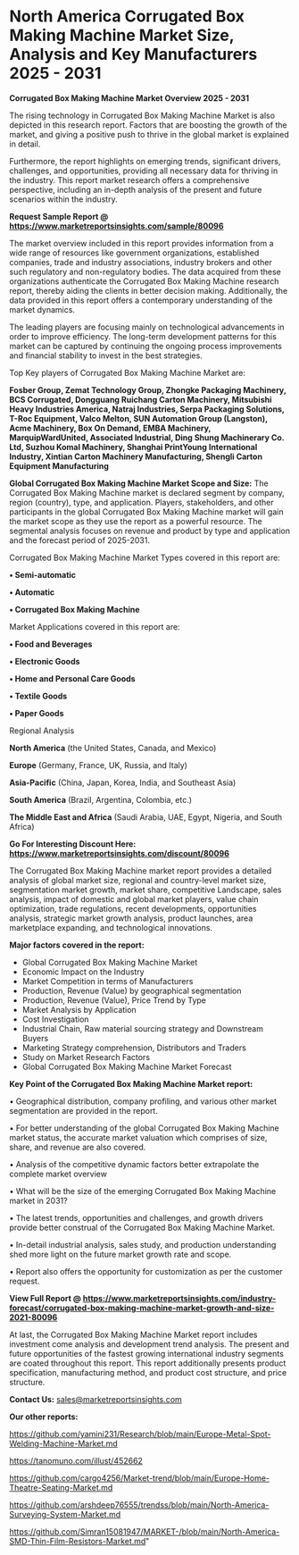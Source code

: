 # North America Corrugated Box Making Machine Market Size, Analysis and Key Manufacturers 2025 - 2031

<Strong> Corrugated Box Making Machine Market Overview 2025 - 2031</strong>

The rising technology in Corrugated Box Making Machine Market is also depicted in this research report. Factors that are boosting the growth of the market, and giving a positive push to thrive in the global market is explained in detail.

Furthermore, the report highlights on emerging trends, significant drivers, challenges, and opportunities, providing all necessary data for thriving in the industry. This report market research offers a comprehensive perspective, including an in-depth analysis of the present and future scenarios within the industry.

<strong>Request Sample Report @ <a href=https://www.marketreportsinsights.com/sample/80096>https://www.marketreportsinsights.com/sample/80096</a></strong>

The market overview included in this report provides information from a wide range of resources like government organizations, established companies, trade and industry associations, industry brokers and other such regulatory and non-regulatory bodies. The data acquired from these organizations authenticate the Corrugated Box Making Machine research report, thereby aiding the clients in better decision making. Additionally, the data provided in this report offers a contemporary understanding of the market dynamics.

The leading players are focusing mainly on technological advancements in order to improve efficiency. The long-term development patterns for this market can be captured by continuing the ongoing process improvements and financial stability to invest in the best strategies.

Top Key players of Corrugated Box Making Machine Market are:

<strong>Fosber Group, Zemat Technology Group, Zhongke Packaging Machinery, BCS Corrugated, Dongguang Ruichang Carton Machinery, Mitsubishi Heavy Industries America, Natraj Industries, Serpa Packaging Solutions, T-Roc Equipment, Valco Melton, SUN Automation Group (Langston), Acme Machinery, Box On Demand, EMBA Machinery, MarquipWardUnited, Associated Industrial, Ding Shung Machinerary Co. Ltd, Suzhou Komal Machinery, Shanghai PrintYoung International Industry, Xintian Carton Machinery Manufacturing, Shengli Carton Equipment Manufacturing</strong>

<strong><b>Global Corrugated Box Making Machine Market Scope and Size:</b></strong>
The Corrugated Box Making Machine market is declared segment by company, region (country), type, and application. Players, stakeholders, and other participants in the global Corrugated Box Making Machine market will gain the market scope as they use the report as a powerful resource. The segmental analysis focuses on revenue and product by type and application and the forecast period of 2025-2031.

Corrugated Box Making Machine Market Types covered in this report are:

<strong>• Semi-automatic

• Automatic

• Corrugated Box Making Machine</strong>

Market Applications covered in this report are:

<strong>• Food and Beverages

• Electronic Goods

• Home and Personal Care Goods

• Textile Goods

• Paper Goods</strong> 

Regional Analysis

<strong>North America</strong> (the United States, Canada, and Mexico)

<strong>Europe</strong> (Germany, France, UK, Russia, and Italy)

<strong>Asia-Pacific</strong> (China, Japan, Korea, India, and Southeast Asia)

<strong>South America</strong> (Brazil, Argentina, Colombia, etc.)

<strong>The Middle East and Africa</strong> (Saudi Arabia, UAE, Egypt, Nigeria, and South Africa)

<strong>Go For Interesting Discount Here: <a href=https://www.marketreportsinsights.com/discount/80096>https://www.marketreportsinsights.com/discount/80096</a></strong>

The Corrugated Box Making Machine market report provides a detailed analysis of global market size, regional and country-level market size, segmentation market growth, market share, competitive Landscape, sales analysis, impact of domestic and global market players, value chain optimization, trade regulations, recent developments, opportunities analysis, strategic market growth analysis, product launches, area marketplace expanding, and technological innovations.

<strong><b>Major factors covered in the report:</b></strong>
<ul>
  <li>Global Corrugated Box Making Machine Market </li>
  <li>Economic Impact on the Industry</li>
  <li>Market Competition in terms of Manufacturers</li>
  <li>Production, Revenue (Value) by geographical segmentation</li>
  <li>Production, Revenue (Value), Price Trend by Type</li>
  <li>Market Analysis by Application</li>
  <li>Cost Investigation</li>
  <li>Industrial Chain, Raw material sourcing strategy and Downstream Buyers</li>
  <li>Marketing Strategy comprehension, Distributors and Traders</li>
  <li>Study on Market Research Factors</li>
  <li>Global Corrugated Box Making Machine Market Forecast</li>
</ul>

<strong><b>Key Point of the Corrugated Box Making Machine Market report:</b></strong>

• Geographical distribution, company profiling, and various other market segmentation are provided in the report.

• For better understanding of the global Corrugated Box Making Machine market status, the accurate market valuation which comprises of size, share, and revenue are also covered.

• Analysis of the competitive dynamic factors better extrapolate the complete market overview

• What will be the size of the emerging Corrugated Box Making Machine market in 2031?

• The latest trends, opportunities and challenges, and growth drivers provide better construal of the Corrugated Box Making Machine Market.

• In-detail industrial analysis, sales study, and production understanding shed more light on the future market growth rate and scope.

• Report also offers the opportunity for customization as per the customer request.

<strong><b>View Full Report @ <a href=https://www.marketreportsinsights.com/industry-forecast/corrugated-box-making-machine-market-growth-and-size-2021-80096>https://www.marketreportsinsights.com/industry-forecast/corrugated-box-making-machine-market-growth-and-size-2021-80096</a></b></strong>


At last, the Corrugated Box Making Machine Market report includes investment come analysis and development trend analysis. The present and future opportunities of the fastest growing international industry segments are coated throughout this report. This report additionally presents product specification, manufacturing method, and product cost structure, and price structure.

<strong>Contact Us:</strong>
sales@marketreportsinsights.com

<strong>Our other reports:</strong>

<a href=https://github.com/yamini231/Research/blob/main/Europe-Metal-Spot-Welding-Machine-Market.md>https://github.com/yamini231/Research/blob/main/Europe-Metal-Spot-Welding-Machine-Market.md</a>

<a href=https://tanomuno.com/illust/452662>https://tanomuno.com/illust/452662</a>

<a href=https://github.com/cargo4256/Market-trend/blob/main/Europe-Home-Theatre-Seating-Market.md>https://github.com/cargo4256/Market-trend/blob/main/Europe-Home-Theatre-Seating-Market.md</a>

<a href=https://github.com/arshdeep76555/trendss/blob/main/North-America-Surveying-System-Market.md>https://github.com/arshdeep76555/trendss/blob/main/North-America-Surveying-System-Market.md</a>

<a href=https://github.com/Simran15081947/MARKET-/blob/main/North-America-SMD-Thin-Film-Resistors-Market.md>https://github.com/Simran15081947/MARKET-/blob/main/North-America-SMD-Thin-Film-Resistors-Market.md</a>"
